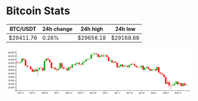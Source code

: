 # Bitcoin Stats

BTC/USDT|24h change|24h high|24h low|
|---|---|---|---|
|$29411.76|0.26%|$29656.18|$29168.68|

<img src="./chart.svg">
